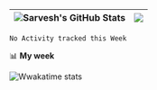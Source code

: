 <img src="https://github-readme-stats.vercel.app/api?username=sarvesh10491&show_icons=true&hide_border=true&count_private=true&theme=dark&icon_color=fad000" alt="Sarvesh's GitHub Stats">|<img src="https://media1.giphy.com/media/13HgwGsXF0aiGY/giphy.gif" />
|--|--|

<!--START_SECTION:waka-->
```text
No Activity tracked this Week
```
<!--END_SECTION:waka-->

📊 **My week**

![Wwakatime stats](https://github-readme-stats-taupe-two.vercel.app/api/wakatime?username=sarvesh10491&hide_title=true&hide_border=true&langs_count=5)
